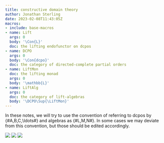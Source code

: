 ```yaml
---
title: constructive domain theory
author: Jonathan Sterling
date: 2023-02-08T11:43:05Z
macros:
- include: base-macros
- name: Lift
  args: 0
  body: '\Con{L}'
  doc: the lifting endofunctor on dcpos
- name: DCPO
  args: 0
  body: '\Con{dcpo}'
  doc: the category of directed-complete partial orders
- name: LiftMon
  doc: the lifting monad
  args: 0
  body: '\mathbb{L}'
- name: LiftAlg
  args: 0
  doc: the category of lift-algebras
  body: '\DCPO\Sup{\LiftMon}'
---
```


In these notes, we will try to use the convention of referring to dcpos by {#A,B,C,\ldots#} and algebras as {#L,M,N#}. In some cases we may deviate from this convention, but those should be edited accordingly.

![](jms-001R)
![](jms-001W)
![](jms-001Q)
